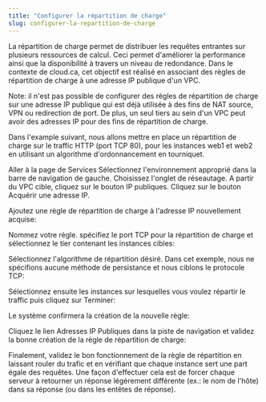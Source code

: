 ```yaml
---
title: "Configurer la répartition de charge"
slug: configurer-la-repartition-de-charge
---
```



La répartition de charge permet de distribuer les requêtes entrantes sur plusieurs ressources de calcul. Ceci permet d'améliorer la performance ainsi que la disponibilité à travers un niveau de redondance. Dans le contexte de cloud.ca, cet objectif est réalisé en associant des règles de répartition de charge à une adresse IP publique d'un VPC.

Note: il n'est pas possible de configurer des règles de répartition de charge sur une adresse IP publique qui est déjà utilisée à des fins de NAT source, VPN ou redirection de port. De plus, un seul tiers au sein d'un VPC peut avoir des adresses IP pour des fins de répartition de charge.

Dans l'example suivant, nous allons mettre en place un répartition de charge sur le traffic HTTP (port TCP 80), pour les instances web1 et web2 en utilisant un algorithme d'ordonnancement en tourniquet.

Aller à la page de Services
Sélectionnez l'environnement approprié dans la barre de navigation de gauche.
Choisissez l'onglet de réseautage.
A partir du VPC cible, cliquez sur le bouton IP publiques.
Cliquez sur le bouton Acquérir une adresse IP.




Ajoutez une règle de répartition de charge à l'adresse IP nouvellement acquise:




Nommez votre règle. spécifiez le port TCP pour la répartition de charge et sélectionnez le tier contenant les instances cibles:


Sélectionnez l'algorithme de répartition désiré. Dans cet exemple, nous ne spécifions aucune méthode de persistance et nous ciblons le protocole TCP:




Sélectionnez ensuite les instances sur lesquelles vous voulez répartir le traffic puis cliquez sur Terminer:


Le système confirmera la création de la nouvelle règle:


Cliquez le lien Adresses IP Publiques dans la piste de navigation et validez la bonne création de la règle de répartition de charge:


Finalement, validez le bon fonctionnement de la règle de répartition en laissant rouler du trafic et en vérifiant que chaque instance sert une part égale des requêtes. Une façon d'effectuer cela est de forcer chaque serveur à retourner un réponse légèrement différente (ex.: le nom de l'hôte) dans sa réponse (ou dans les entêtes de réponse).
